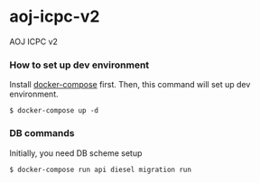 # aoj-icpc-v2
AOJ ICPC v2

### How to set up dev environment
Install [docker-compose](https://docs.docker.com/compose/install/) first.
Then, this command will set up dev environment.
```
$ docker-compose up -d
```

### DB commands
Initially, you need DB scheme setup
```
$ docker-compose run api diesel migration run
```

